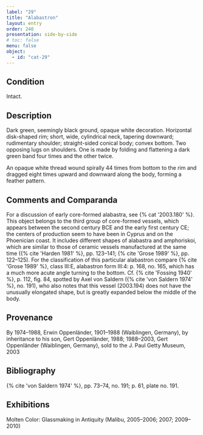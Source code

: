 ```yaml
---
label: "29"
title: "Alabastron"
layout: entry
order: 240
presentation: side-by-side
# toc: false
menu: false
object:
  - id: "cat-29"
---
```


## Condition

Intact.

## Description

Dark green, seemingly black ground, opaque white decoration. Horizontal disk-shaped rim; short, wide, cylindrical neck, tapering downward; rudimentary shoulder; straight-sided conical body; convex bottom. Two opposing lugs on shoulders. One is made by folding and flattening a dark green band four times and the other twice.

An opaque white thread wound spirally 44 times from bottom to the rim and dragged eight times upward and downward along the body, forming a feather pattern.

## Comments and Comparanda

For a discussion of early core-formed alabastra, see {% cat '2003.180' %}. This object belongs to the third group of core-formed vessels, which appears between the second century BCE and the early first century CE; the centers of production seem to have been in Cyprus and on the Phoenician coast. It includes different shapes of alabastra and amphoriskoi, which are similar to those of ceramic vessels manufactured at the same time ({% cite 'Harden 1981' %}, pp. 123–141; {% cite 'Grose 1989' %}, pp. 122–125). For the classification of this particular alabastron compare {% cite 'Grose 1989' %}, class III:E, alabastron form III:4: p. 168, no. 165, which has a much more acute angle turning to the bottom. Cf. {% cite 'Fossing 1940' %}, p. 112, fig. 84, spotted by Axel von Saldern ({% cite 'von Saldern 1974' %}, no. 191), who also notes that this vessel (2003.194) does not have the unusually elongated shape, but is greatly expanded below the middle of the body.

## Provenance

By 1974–1988, Erwin Oppenländer, 1901–1988 (Waiblingen, Germany), by inheritance to his son, Gert Oppenländer, 1988; 1988–2003, Gert Oppenländer (Waiblingen, Germany), sold to the J. Paul Getty Museum, 2003

## Bibliography

{% cite 'von Saldern 1974' %}, pp. 73–74, no. 191; p. 61, plate no. 191.

## Exhibitions

Molten Color: Glassmaking in Antiquity (Malibu, 2005–2006; 2007; 2009–2010)
